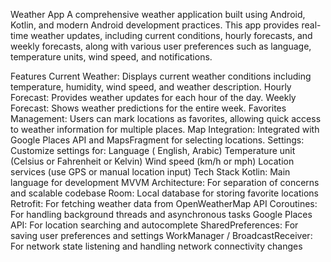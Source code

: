 Weather App
A comprehensive weather application built using Android, Kotlin, and modern Android development practices. This app provides real-time weather updates, including current conditions, hourly forecasts, and weekly forecasts, along with various user preferences such as language, temperature units, wind speed, and notifications.

Features
Current Weather: Displays current weather conditions including temperature, humidity, wind speed, and weather description.
Hourly Forecast: Provides weather updates for each hour of the day.
Weekly Forecast: Shows weather predictions for the entire week.
Favorites Management: Users can mark locations as favorites, allowing quick access to weather information for multiple places.
Map Integration: Integrated with Google Places API and MapsFragment for selecting locations.
Settings: Customize settings for:
Language ( English, Arabic)
Temperature unit (Celsius or Fahrenheit or Kelvin)
Wind speed (km/h or mph)
Location services (use GPS or manual location input)
Tech Stack
Kotlin: Main language for development
MVVM Architecture: For separation of concerns and scalable codebase
Room: Local database for storing favorite locations
Retrofit: For fetching weather data from OpenWeatherMap API
Coroutines: For handling background threads and asynchronous tasks
Google Places API: For location searching and autocomplete
SharedPreferences: For saving user preferences and settings
WorkManager / BroadcastReceiver: For network state listening and handling network connectivity changes
